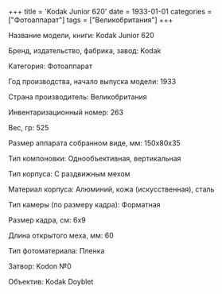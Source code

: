 +++
title = 'Kodak Junior 620'
date = 1933-01-01
categories = ["Фотоаппарат"]
tags = ["Великобритания"]
+++

Название модели, книги: Kodak Junior 620

Бренд, издательство, фабрика, завод: Kodak

Категория: Фотоаппарат

Год производства, начало выпуска модели: 1933

Страна производитель: Великобритания

Инвентаризационный номер: 263

Вес, гр: 525

Размер аппарата  собранном виде, мм: 150х80х35

Тип компоновки: Однообъективная, вертикальная

Тип корпуса: С раздвижным мехом

Материал корпуса: Алюминий, кожа (искусственная), сталь

Тип камеры (по размеру кадра): Форматная

Размер кадра, см: 6х9

Длина открытого меха, мм: 60

Тип фотоматериала: Пленка

Затвор: Kodon №0

Объектив: Kodak Doyblet

